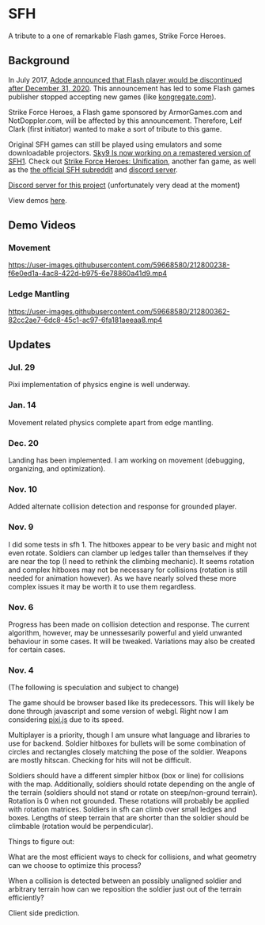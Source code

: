 # SFH

A tribute to a one of remarkable Flash games, Strike Force Heroes.

## Background
In July 2017, [Adode announced that Flash player would be discontinued after December 31, 2020](https://www.adobe.com/sea/products/flashplayer/end-of-life.html). This announcement has led to some Flash games publisher stopped accepting new games (like [kongregate.com](https://www.theverge.com/2020/7/2/21311318/kongregate-stops-accepting-new-game-submissions-flash-discontinued-layoffs)).

Strike Force Heroes, a Flash game sponsored by ArmorGames.com and NotDoppler.com, will be affected by this announcement. Therefore, Leif Clark (first initiator) wanted to make a sort of tribute to this game.

Original SFH games can still be played using emulators and some downloadable projectors. [Sky9 Is now working on a remastered version of SFH1](https://www.youtube.com/watch?v=D8DCW2asa1U). Check out [Strike Force Heroes: Unification](https://discord.gg/NGaw7g2Vr8), another fan game, as well as the [the official SFH subreddit](https://www.reddit.com/r/StrikeForceHeroes/) and [discord server](https://discord.gg/p5zGTE4BWY).

[Discord server for this project](https://discord.gg/3GvtYyNWEq) (unfortunately very dead at the moment)

View demos [here](https://leifekstromclark.github.io).

## Demo Videos
### Movement
https://user-images.githubusercontent.com/59668580/212800238-f6e0ed1a-4ac8-422d-b975-6e78860a41d9.mp4

### Ledge Mantling
https://user-images.githubusercontent.com/59668580/212800362-82cc2ae7-6dc8-45c1-ac97-6fa181aeeaa8.mp4

## Updates
### Jul. 29
Pixi implementation of physics engine is well underway.

### Jan. 14
Movement related physics complete apart from edge mantling.

### Dec. 20
Landing has been implemented. I am working on movement (debugging, organizing, and optimization).

### Nov. 10
Added alternate collision detection and response for grounded player.

### Nov. 9
I did some tests in sfh 1. The hitboxes appear to be very basic and might not even rotate. Soldiers can clamber up ledges taller than themselves if they are near the top (I need to rethink the climbing mechanic). It seems rotation and complex hitboxes may not be necessary for collisions (rotation is still needed for animation however). As we have nearly solved these more complex issues it may be worth it to use them regardless.

### Nov. 6
Progress has been made on collision detection and response. The current algorithm, however, may be unnessesarily powerful and yield unwanted behaviour in some cases. It will be tweaked. Variations may also be created for certain cases.

### Nov. 4
(The following is speculation and subject to change)

The game should be browser based like its predecessors. This will likely be done through javascript and some version of webgl. Right now I am considering [pixi.js](https://github.com/pixijs/pixi.js) due to its speed.

Multiplayer is a priority, though I am unsure what language and libraries to use for backend.
Soldier hitboxes for bullets will be some combination of circles and rectangles closely matching the pose of the soldier. Weapons are mostly hitscan. Checking for hits will not be difficult.

Soldiers should have a different simpler hitbox (box or line) for collisions with the map. Additionally, soldiers should rotate depending on the angle of the terrain (soldiers should not stand or rotate on steep/non-ground terrain). Rotation is 0 when not grounded. These rotations will probably be applied with rotation matrices. Soldiers in sfh can climb over small ledges and boxes. Lengths of steep terrain that are shorter than the soldier should be climbable (rotation would be perpendicular).

Things to figure out:

What are the most efficient ways to check for collisions, and what geometry can we choose to optimize this process?

When a collision is detected between an possibly unaligned soldier and arbitrary terrain how can we reposition the soldier just out of the terrain efficiently?

Client side prediction.
